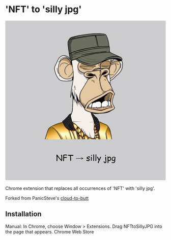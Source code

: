 'NFT' to 'silly jpg'
=============

![](logo.png)

Chrome extension that replaces all occurrences of 'NFT' with 'silly jpg'.

Forked from PanicSteve's [cloud-to-butt](https://github.com/panicsteve/cloud-to-butt/)


Installation
------------

Manual: In Chrome, choose Window > Extensions.  Drag NFTtoSillyJPG into the page that appears.
Chrome Web Store